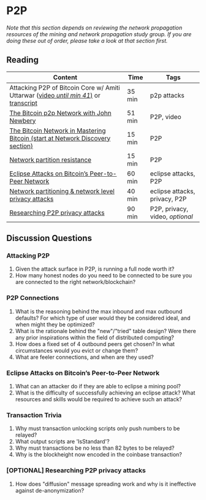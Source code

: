# P2P

*Note that this section depends on reviewing the network propagation resources of the mining and network propagation study group. If you are doing these out of order, please take a look at that section first.*

## Reading

| Content                                                                                       | Time  | Tags                    |
|-----------------------------------------------------------------------------------------------|-------|-------------------------|
| Attacking P2P of Bitcoin Core w/ Amiti Uttarwar ([video *until min 41*)](https://youtu.be/H-wH6mY9pZo?t=257)  or [transcript](https://btctranscripts.com/la-bitdevs/2020-04-16-amiti-uttarwar-attacking-bitcoin-core/) | 35 min | p2p attacks |
| [The Bitcoin p2p Network with John Newbery](https://btctranscripts.com/scalingbitcoin/stanford-2017/edgeplusplus/p2p-john-newbery/) | 51 min | P2P, video |
| [The Bitcoin Network in Mastering Bitcoin (start at Network Discovery section)](https://github.com/bitcoinbook/bitcoinbook/blob/b5a7b5df3eddb332311ed97af09b678257ce62ca/ch08.asciidoc#network-discovery) | 15 min | P2P |
| [Network partition resistance](https://gist.github.com/sdaftuar/c2a3320c751efb078a7c1fd834036cb0) | 15 min | P2P |
| [Eclipse Attacks on Bitcoin’s Peer-to-Peer Network](https://eprint.iacr.org/2015/263.pdf) | 60 min | eclipse attacks, P2P |
| [Network partitioning & network level privacy attacks](https://btctranscripts.com/chaincode-labs/chaincode-residency/2019-06-12-ethan-heilman-network-partitioning-attacks/) | 40 min | eclipse attacks, privacy, P2P |
| [Researching P2P privacy attacks](https://youtu.be/qKNEUfnYue0) | 90 min | P2P, privacy, video, _optional_ |

## Discussion Questions

### Attacking P2P

1. Given the attack surface in P2P, is running a full node worth it?
1. How many honest nodes do you need to be connected to be sure you are connected to the right network/blockchain?

### P2P Connections

1. What is the reasoning behind the max inbound and max outbound defaults? For which type of user would they be considered ideal, and when might they be optimized?
1. What is the rationale behind the "new"/"tried" table design? Were there any prior inspirations within the field of distributed computing?
1. How does a fixed set of 4 outbound peers get chosen? In what circumstances would you evict or change them?
1. What are feeler connections, and when are they used?

### Eclipse Attacks on Bitcoin’s Peer-to-Peer Network

1. What can an attacker do if they are able to eclipse a mining pool?
1. What is the difficulty of successfully achieving an eclipse attack? What resources and skills would be required to achieve such an attack?

### Transaction Trivia

1. Why must transaction unlocking scripts only push numbers to be relayed?
1. What output scripts are 'IsStandard'?
1. Why must transactions be no less than 82 bytes to be relayed?
1. Why is the blockheight now encoded in the coinbase transaction?

### [OPTIONAL] Researching P2P privacy attacks

1. How does "diffusion" message spreading work and why is it ineffective against de-anonymization?
